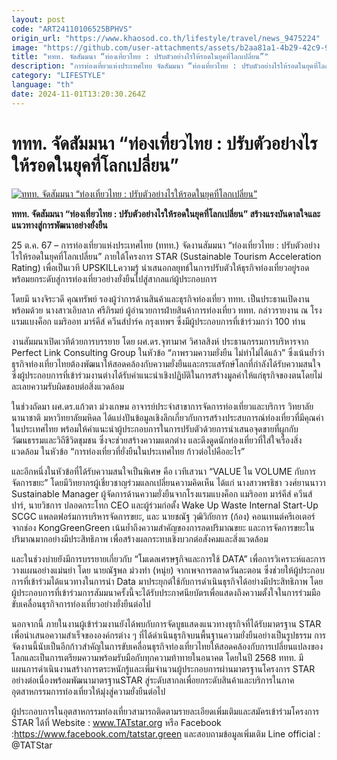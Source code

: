 ```yaml
---
layout: post
code: "ART24110106525BPHVS"
origin_url: "https://www.khaosod.co.th/lifestyle/travel/news_9475224"
image: "https://github.com/user-attachments/assets/b2aa81a1-4b29-42c9-95ae-55fcfeabe1e4"
title: "ททท. จัดสัมมนา “ท่องเที่ยวไทย : ปรับตัวอย่างไรให้รอดในยุคที่โลกเปลี่ยน”"
description: "การท่องเที่ยวแห่งประเทศไทย จัดสัมมนา “ท่องเที่ยวไทย : ปรับตัวอย่างไรให้รอดในยุคที่โลกเปลี่ยน” สร้างแรงบันดาลใจและแนวทางสู่การพัฒนาอย่างยั่งยืน "
category: "LIFESTYLE"
language: "th"
date: 2024-11-01T13:20:30.264Z
---
```


# ททท. จัดสัมมนา “ท่องเที่ยวไทย : ปรับตัวอย่างไรให้รอดในยุคที่โลกเปลี่ยน”

[![ททท. จัดสัมมนา “ท่องเที่ยวไทย : ปรับตัวอย่างไรให้รอดในยุคที่โลกเปลี่ยน”](https://www.khaosod.co.th/wpapp/uploads/2024/10/PZ6_0366_0.jpg "ททท. จัดสัมมนา “ท่องเที่ยวไทย : ปรับตัวอย่างไรให้รอดในยุคที่โลกเปลี่ยน”")](https://www.khaosod.co.th/wpapp/uploads/2024/10/PZ6_0366_0.jpg)

**ททท. จัดสัมมนา “ท่องเที่ยวไทย : ปรับตัวอย่างไรให้รอดในยุคที่โลกเปลี่ยน” สร้างแรงบันดาลใจและแนวทางสู่การพัฒนาอย่างยั่งยืน**

25 ต.ค. 67 – การท่องเที่ยวแห่งประเทศไทย (ททท.) จัดงานสัมมนา “ท่องเที่ยวไทย : ปรับตัวอย่างไรให้รอดในยุคที่โลกเปลี่ยน” ภายใต้โครงการ STAR (Sustainable Tourism Acceleration Rating) เพื่อเป็นเวที UPSKILLความรู้ นำเสนอกลยุทธ์ในการปรับตัวให้ธุรกิจท่องเที่ยวอยู่รอดพร้อมยกระดับสู่การท่องเที่ยวอย่างยั่งยืนไปสู่สากลแก่ผู้ประกอบการ

โดยมี นางจิระวดี คุณทรัพย์ รองผู้ว่าการด้านสินค้าและธุรกิจท่องเที่ยว ททท. เป็นประธานเปิดงาน พร้อมด้วย นางสาวเอิบลาภ ศรีภิรมย์ ผู้อำนวยการฝ่ายสินค้าการท่องเที่ยว ททท. กล่าวรายงาน ณ โรงแรมแบงค็อก แมริออท มาร์คีส์ ควีนส์ปาร์ค กรุงเทพฯ ซึ่งมีผู้ประกอบการที่เข้าร่วมกว่า 100 ท่าน

งานสัมมนาเปิดเวทีด้วยการบรรยาย โดย ผศ.ดร.จุฑามาศ วิศาลสิงห์ ประธานกรรมการบริหารจาก Perfect Link Consulting Group ในหัวข้อ “ภาพรวมความยั่งยืน ไม่ทำไม่ได้แล้ว” ซึ่งเน้นย้ำว่าธุรกิจท่องเที่ยวไทยต้องพัฒนาให้สอดคล้องกับความยั่งยืนและกระแสรักษ์โลกที่กำลังได้รับความสนใจ ซึ่งผู้ประกอบการที่เข้าร่วมงานต่างได้รับคำแนะนำเชิงปฏิบัติในการสร้างมูลค่าให้แก่ธุรกิจของตนโดยไม่ละเลยความรับผิดชอบต่อสิ่งแวดล้อม

ในช่วงถัดมา ผศ.ดร.แก้วตา ม่วงเกษม อาจารย์ประจำสาขาการจัดการท่องเที่ยวและบริการ วิทยาลัยนานาชาติ มหาวิทยาลัยมหิดล ได้แบ่งปันข้อมูลเชิงลึกเกี่ยวกับการสร้างประสบการณ์ท่องเที่ยวที่มีคุณค่าในประเทศไทย พร้อมให้คำแนะนำผู้ประกอบการในการปรับตัวด้วยการนำเสนอจุดขายที่ผูกกับวัฒนธรรมและวิถีชีวิตชุมชน ซึ่งจะช่วยสร้างความแตกต่าง และดึงดูดนักท่องเที่ยวที่ใส่ใจเรื่องสิ่งแวดล้อม ในหัวข้อ “การท่องเที่ยวที่ยั่งยืนในประเทศไทย ก้าวต่อไปคืออะไร”

และอีกหนึ่งในหัวข้อที่ได้รับความสนใจเป็นพิเศษ คือ เวทีเสวนา “VALUE ใน VOLUME กับการจัดการขยะ” โดยมีวิทยากรผู้เชี่ยวชาญร่วมแลกเปลี่ยนความคิดเห็น ได้แก่ นางสาวพรธิชา วงศ์ยานนาวา Sustainable Manager ผู้จัดการด้านความยั่งยืนจากโรงแรมแบงค็อก แมริออท มาร์คีส์ ควีนส์ปาร์, นายวิชการ ปลอดกระโทก CEO และผู้ร่วมก่อตั้ง Wake Up Waste Internal Start-Up SCGC แพลตฟอร์มการบริหารจัดการขยะ, และ นายชณัฐ วุฒิวิกัยการ (ก้อง) คอนเทนต์ครีเอเตอร์จากช่อง KongGreenGreen เน้นย้ำถึงความสำคัญของการลดปริมาณขยะ และการจัดการขยะในปริมาณมากอย่างมีประสิทธิภาพ เพื่อสร้างผลกระทบเชิงบวกต่อสังคมและสิ่งแวดล้อม

และในช่วงบ่ายยังมีการบรรยายเกี่ยวกับ “โมเดลเศรษฐกิจและการใช้ DATA” เพื่อการวิเคราะห์และการวางแผนอย่างแม่นยำ โดย นายณัฐพล ม่วงทำ (หนุ่ย) จากเพจการตลาดวันละตอน ซึ่งช่วยให้ผู้ประกอบการที่เข้าร่วมได้แนวทางในการนำ Data มาประยุกต์ใช้กับการดำเนินธุรกิจได้อย่างมีประสิทธิภาพ โดยผู้ประกอบการที่เข้าร่วมการสัมมนาครั้งนี้จะได้รับประกาศนียบัตรเพื่อแสดงถึงความตั้งใจในการร่วมมือขับเคลื่อนธุรกิจการท่องเที่ยวอย่างยั่งยืนต่อไป

นอกจากนี้ ภายในงานผู้เข้าร่วมงานยังได้พบกับการจัดบูธแสดงแนวทางธุรกิจที่ได้รับมาตรฐาน STAR เพื่อนำเสนอความสำเร็จขององค์กรต่าง ๆ ที่ได้ดำเนินธุรกิจบนพื้นฐานความยั่งยืนอย่างเป็นรูปธรรม การจัดงานนี้นับเป็นอีกก้าวสำคัญในการขับเคลื่อนธุรกิจท่องเที่ยวไทยให้สอดคล้องกับการเปลี่ยนแปลงของโลกและเป็นการเตรียมความพร้อมรับมือกับทุกความท้าทายในอนาคต โดยในปี 2568 ททท. มีแผนการดำเนินงานสร้างการตระหนักรู้และเพิ่มจำนวนผู้ประกอบการผ่านมาตรฐานโครงการ STAR อย่างต่อเนื่องพร้อมพัฒนามาตรฐานSTAR สู่ระดับสากลเพื่อยกระดับสินค้าและบริการในภาคอุตสาหกรรมการท่องเที่ยวให้มุ่งสู่ความยั่งยืนต่อไป

ผู้ประกอบการในอุตสาหกรรมท่องเที่ยวสามารถติดตามรายละเอียดเพิ่มเติมและสมัครเข้าร่วมโครงการ STAR ได้ที่ Website : www.TATstar.org หรือ Facebook :https://www.facebook.com/tatstar.green และสอบถามข้อมูลเพิ่มเติม Line official : @TATStar